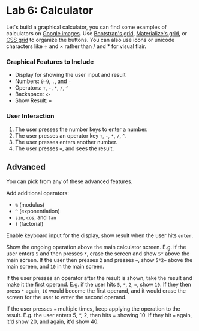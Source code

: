 

# Lab 6: Calculator

Let's build a graphical calculator, you can find some examples of calculators on [Google images](https://www.google.com/search?q=calculator+screenshot&rlz=1C1CHBF_enUS752US752&source=lnms&tbm=isch&sa=X&ved=0ahUKEwie2JG15M3WAhUQ-mMKHUdsCnkQ_AUICigB&biw=1536&bih=772&dpr=1.25). Use [Bootstrap's grid](https://getbootstrap.com/docs/4.0/layout/grid/), [Materialize's grid](https://materializecss.com/grid.html), or [CSS grid](https://www.w3schools.com/css/css_grid.asp) to organize the buttons. You can also use icons or unicode characters like ÷ and × rather than / and * for visual flair.

### Graphical Features to Include

- Display for showing the user input and result
- Numbers: `0-9`, `.`, and `-`
- Operators: `+`, `-`, `*`, `/`, `^`
- Backspace: `<-`
- Show Result: `=`

### User Interaction

1. The user presses the number keys to enter a number.
2. The user presses an operator key `+`, `-`, `*`, `/`, `^`.
3. The user presses enters another number.
4. The user presses `=`, and sees the result.

## Advanced

You can pick from any of these advanced features.

Add additional operators:
- `%` (modulus)
- `^` (exponentiation)
- `sin`, `cos`, and `tan`
- `!` (factorial)

Enable keyboard input for the display, show result when the user hits `enter`.

Show the ongoing operation above the main calculator screen. E.g. if the user enters `5` and then presses `*`, erase the screen and show `5*` above the main screen. If the user then presses `2` and presses `=`, show `5*2=` above the main screen, and `10` in the main screen.

If the user presses an operator after the result is shown, take the result and make it the first operand. E.g. if the user hits `5`, `*`, `2`, `=`, show `10`. If they then press `*` again, `10` would become the first operand, and it would erase the screen for the user to enter the second operand.

If the user presses `=` multiple times, keep applying the operation to the result. E.g. the user enters 5, *, 2, then hits = showing 10. If they hit `=` again, it'd show 20, and again, it'd show 40.
